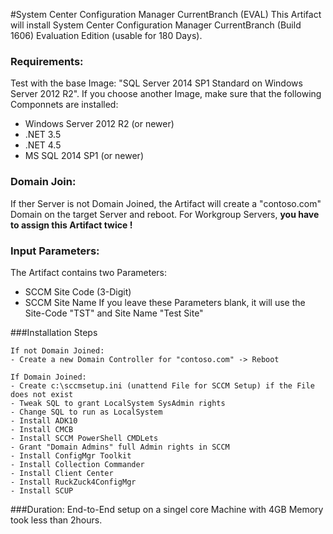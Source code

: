 #System Center Configuration Manager CurrentBranch (EVAL)
This Artifact will install System Center Configuration Manager CurrentBranch (Build 1606) Evaluation Edition (usable for 180 Days).

### Requirements:
Test with the base Image: "SQL Server 2014 SP1 Standard on Windows Server 2012 R2". If you choose another Image, make sure that the following Componnets are installed:
- Windows Server 2012 R2 (or newer)
- .NET 3.5
- .NET 4.5
- MS SQL 2014 SP1 (or newer)

### Domain Join:
If ther Server is not Domain Joined, the Artifact will create a "contoso.com" Domain on the target Server and reboot.
For Workgroup Servers, **you have to assign this Artifact twice !**

### Input Parameters:
The Artifact contains two Parameters:
- SCCM Site Code (3-Digit)
- SCCM Site Name
If you leave these Parameters blank, it will use the Site-Code "TST" and Site Name "Test Site"


###Installation Steps
```
If not Domain Joined:
- Create a new Domain Controller for "contoso.com" -> Reboot
```
```
If Domain Joined:
- Create c:\sccmsetup.ini (unattend File for SCCM Setup) if the File does not exist
- Tweak SQL to grant LocalSystem SysAdmin rights
- Change SQL to run as LocalSystem
- Install ADK10
- Install CMCB
- Install SCCM PowerShell CMDLets
- Grant "Domain Admins" full Admin rights in SCCM
- Install ConfigMgr Toolkit
- Install Collection Commander
- Install Client Center
- Install RuckZuck4ConfigMgr
- Install SCUP
```

###Duration:
End-to-End setup on a singel core Machine with 4GB Memory took less than 2hours.
